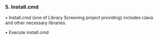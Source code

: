 ### 5. Install.cmd

• Install.cmd \(one of Library Screening project providing\) includes rJava and other necessary libraries.

• Execute install.cmd

